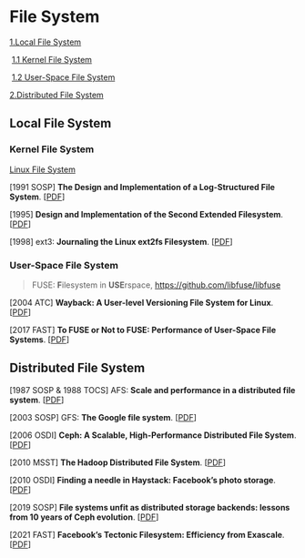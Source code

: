 # File System

[1.Local File System](#local-file-system)

​	[1.1 Kernel File System](#kernel-file-system)

​	[1.2 User-Space File System](#user-space-file-system)

[2.Distributed File System](#distributed-file-system)

## Local File System

### Kernel File System

[Linux File System](https://www.kernel.org/doc/html/latest/filesystems)

[1991 SOSP] **The Design and Implementation of a Log-Structured File System**. [[PDF](https://people.eecs.berkeley.edu/~brewer/cs262/LFS.pdf)]

[1995] **Design and Implementation of the Second Extended Filesystem**. [[PDF](http://e2fsprogs.sourceforge.net/ext2intro.html)]

[1998] ext3: **Journaling the Linux ext2fs Filesystem**. [[PDF](https://pdos.csail.mit.edu/6.828/2020/readings/journal-design.pdf)]

### User-Space File System

> FUSE: **F**ilesystem in **USE**rspace, https://github.com/libfuse/libfuse

[2004 ATC] **Wayback: A User-level Versioning File System for Linux**. [[PDF](https://www.usenix.org/legacy/publications/library/proceedings/usenix04/tech/freenix/cornell/cornell.pdf)]

[2017 FAST] **To FUSE or Not to FUSE: Performance of User-Space File Systems**. [[PDF](https://www.usenix.org/system/files/conference/fast17/fast17-vangoor.pdf)]

## Distributed File System

[1987 SOSP & 1988 TOCS] AFS: **Scale and performance in a distributed file system**. [[PDF](https://dl.acm.org/doi/pdf/10.1145/35037.35059)]

[2003 SOSP] GFS: **The Google file system**. [[PDF](https://dl.acm.org/doi/pdf/10.1145/945445.945450)]

[2006 OSDI] **Ceph: A Scalable, High-Performance Distributed File System**. [[PDF](https://www.usenix.org/legacy/events/osdi06/tech/full_papers/weil/weil.pdf)]

[2010 MSST] **The Hadoop Distributed File System**. [[PDF](https://www.storageconference.us/2010/Papers/MSST/Shvachko.pdf)]

[2010 OSDI] **Finding a needle in Haystack: Facebook’s photo storage**. [[PDF](https://www.usenix.org/legacy/events/osdi10/tech/full_papers/Beaver.pdf)]

[2019 SOSP] **File systems unfit as distributed storage backends: lessons from 10 years of Ceph evolution**. [[PDF](https://dl.acm.org/doi/pdf/10.1145/3341301.3359656)]

[2021 FAST] **Facebook’s Tectonic Filesystem: Efficiency from Exascale**. [[PDF](https://www.usenix.org/system/files/fast21-pan.pdf)]



